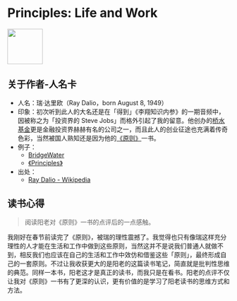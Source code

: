 # Principles: Life and Work

<img src="https://img3.doubanio.com/view/subject/l/public/s29643861.jpg" width="80">

## 关于作者-人名卡

- 人名：瑞·达里欧（Ray Dalio，born August 8, 1949）
- 印象：初次听到此人的大名还是在「得到」《李翔知识内参》的一期音频中，因被称之为「投资界的 Steve Jobs」而格外引起了我的留意。他创办的[桥水基金](https://www.bridgewater.com/)更是金融投资界赫赫有名的公司之一，而且此人的创业征途也充满着传奇色彩，当然被国人熟知还是因为他的[《原则》](https://item.jd.com/12257413.html "Principles")一书。
- 例子：
  - [BridgeWater](https://www.bridgewater.com/)
  - [《Principles》](https://book.douban.com/subject/27608239/)
- 出处：
  - [Ray Dalio - Wikipedia](https://en.wikipedia.org/wiki/Ray_Dalio)

## 读书心得

> 阅读阳老对《原则》一书的点评后的一点感触。

我刚好在春节前读完了《原则》，被瑞的理性震撼了。我觉得也只有像瑞这样充分理性的人才能在生活和工作中做到这些原则，当然这并不是说我们普通人就做不到，相反我们也应该在自己的生活和工作中效仿和借鉴这些「原则」，最终形成自己的一套原则。不过让我收获更大的是阳老的这篇读书笔记，简直就是批判性思维的典范。同样一本书，阳老这才是真正的读书，而我只是在看书。阳老的点评不仅让我对《原则》一书有了更深的认识，更有价值的是学习了阳老读书的思维方式和方法。
